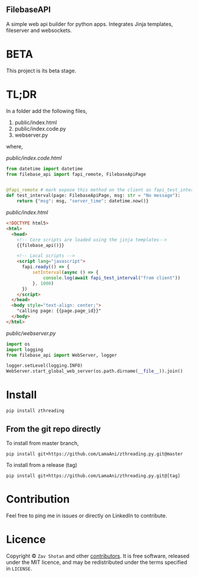 ## FilebaseAPI

A simple web api builder for python apps. Integrates Jinja templates, fileserver and websockets.

# BETA

This project is its beta stage.

# TL;DR

In a folder add the following files,

1. public/index.html
1. public/index.code.py
1. webserver.py

where,

_public/index.code.html_

```python
from datetime import datetime
from filebase_api import fapi_remote, FilebaseApiPage


@fapi_remote # mark expose this method on the client as fapi_test_interval
def test_interval(page: FilebaseApiPage, msg: str = "No message"):
    return {"msg": msg, "server_time": datetime.now()}

```

_public/index.html_

```html
<!DOCTYPE html5>
<html>
  <head>
    <!-- Core scripts are loaded using the jinja templates-->
    {{filebase_api()}}

    <!-- Local scripts -->
    <script lang="javascript">
      fapi.ready(() => {
          setInterval(async () => {
              console.log(await fapi_test_interval("from client"))
          }, 1000)
      })
    </script>
  </head>
  <body style="text-align: center;">
    "calling page: {{page.page_id}}"
  </body>
</html>
```

_public/webserver.py_

```python
import os
import logging
from filebase_api import WebServer, logger

logger.setLevel(logging.INFO)
WebServer.start_global_web_server(os.path.dirname(__file__)).join()
```

# Install

```shell
pip install zthreading
```

## From the git repo directly

To install from master branch,

```shell
pip install git+https://github.com/LamaAni/zthreading.py.git@master
```

To install from a release (tag)

```shell
pip install git+https://github.com/LamaAni/zthreading.py.git@[tag]
```

# Contribution

Feel free to ping me in issues or directly on LinkedIn to contribute.

# Licence

Copyright ©
`Zav Shotan` and other [contributors](https://github.com/LamaAni/postgres-xl-helm/graphs/contributors).
It is free software, released under the MIT licence, and may be redistributed under the terms specified in `LICENSE`.
